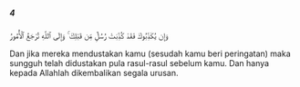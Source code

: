 ##### 4

<span class="ayah">وَإِن يُكَذِّبُوكَ فَقَدْ كُذِّبَتْ رُسُلٌۭ مِّن قَبْلِكَ ۚ وَإِلَى ٱللَّهِ تُرْجَعُ ٱلْأُمُورُ</span>

<span class="ayah_translation">Dan jika mereka mendustakan kamu (sesudah kamu beri peringatan) maka sungguh telah didustakan pula rasul-rasul sebelum kamu. Dan hanya kepada Allahlah dikembalikan segala urusan.</span>
